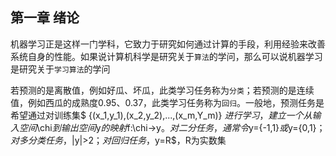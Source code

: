## 第一章 绪论

机器学习正是这样一门学科，它致力于研究如何通过计算的手段，利用经验来改善系统自身的性能。如果说计算机科学是研究关于`算法`的学问，那么可以说机器学习是研究关于`学习算法`的学问

若预测的是离散值，例如好瓜、坏瓜，此类学习任务称为`分类`；若预测的是连续值，例如西瓜的成熟度0.95、0.37，此类学习任务称为`回归`。一般地，预测任务是希望通过对训练集$ {(x_1,y_1),(x_2,y_2),...,(x_m,Y_m)} $进行学习，建立一个从输入空间$\chi$到输出空间$y$的映射$f:\chi->y$。对二分任务，通常令$y={-1,1}$或$y={0,1}$；对多分类任务，$|y|>2$；对回归任务，$y=R$，R为实数集
